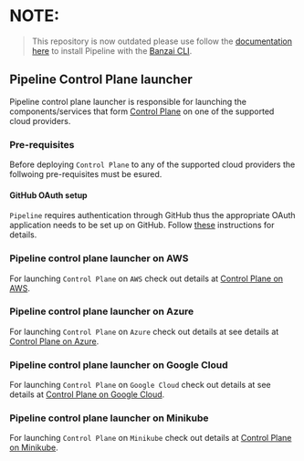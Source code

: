 # NOTE:

> This repository is now outdated please use follow the [documentation here](https://banzaicloud.com/docs/pipeline/quickstart/install-pipeline/) to install Pipeline with the [Banzai CLI](https://github.com/banzaicloud/banzai-cli).
 
## Pipeline Control Plane launcher

Pipeline control plane launcher is responsible for launching the components/services that form [Control Plane](https://github.com/banzaicloud/pipeline#control-plane) on one of the supported cloud providers.

### Pre-requisites

Before deploying `Control Plane` to any of the supported cloud providers the follwoing pre-requisites must be esured.

#### GitHub OAuth setup

`Pipeline` requires authentication through GitHub thus the appropriate OAuth application needs to be set up on GitHub.
Follow [these](https://github.com/banzaicloud/pipeline/blob/master/docs/github-app.md) instructions for details.

### Pipeline control plane launcher on AWS

For launching `Control Plane` on `AWS` check out details at [Control Plane on AWS](docs/control-plane-on-aws.md).

### Pipeline control plane launcher on Azure

For launching `Control Plane` on `Azure` check out details at see details at [Control Plane on Azure](docs/control-plane-on-azure.md).

### Pipeline control plane launcher on Google Cloud

For launching `Control Plane` on `Google Cloud` check out details at see details at [Control Plane on Google Cloud](docs/control-plane-on-gcloud.md).

### Pipeline control plane launcher on Minikube

For launching `Control Plane` on `Minikube` check out details at [Control Plane on Minikube](docs/control-plane-on-minikube.md).
